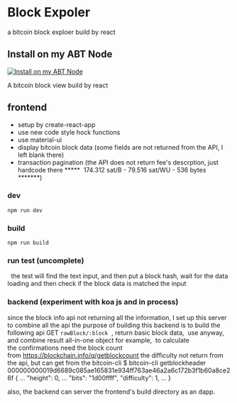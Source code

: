 # Block Expoler
a bitcoin block exploer build by react


## Install on my ABT Node

[![Install on my ABT Node](https://raw.githubusercontent.com/blocklet/development-guide/main/assets/install_on_abtnode.svg)](https%3A%2F%2Finstall.arcblock.io%2F%3Faction%3Dblocklet-install%26meta_url%3Dhttps%3A%2F%2Fgithub.com%2Fezioruan%2Fblock-expoler%2Freleases%2Fdownload%2F0.1.0%2Fblocklet.json)




A bitcoin block view build by react 

## frontend 
- setup by create-react-app
- use new code style hock functions
- use material-ui
- display bitcoin block data (some fields are not returned from the API, I left blank there)
- transaction pagination (the API does not return fee's descrption, just hardcode there *****  174.312 sat/B - 79.516 sat/WU - 536 bytes *******)


### dev
```
npm run dev
```
### build
```
npm run build
```

### run test (uncomplete)
 
the test will find the text input, and then put a block hash, wait for the data loading and then check if the block data is matched the input







### backend (experiment with koa js and in process)
since the block info api not returning all the information, I set up this server to combine all the api
the purpose of building this backend is to build the following api
GET `rawBlock/:block`  , return basic block data,  use anyway, and combine result all-in-one object
for example,  to calculate the confirmations need the block count from https://blockchain.info/q/getblockcount
the difficulty not return from the api, but can get from the bitcoin-cli
$ bitcoin-cli getblockheader 000000000019d6689c085ae165831e934ff763ae46a2a6c172b3f1b60a8ce26f
{
  ...
  "height": 0,
  ...
  "bits": "1d00ffff",
  "difficulty": 1,
  ...
}

also, the backend can server the frontend's build directory as an dapp.






